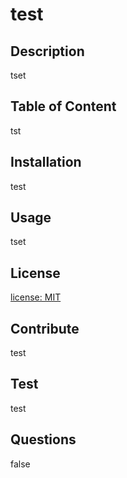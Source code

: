 # test
  ## Description  
  tset 
  ## Table of Content
  tst
  ## Installation
  test
  ## Usage
  tset
  ## License
  [license: MIT](https://img.shields.io/badge/License-MIT-yellow.svg)
  ## Contribute
  test
  ## Test
  test
  ## Questions
  false
